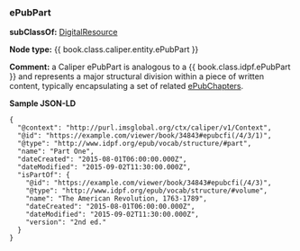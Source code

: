 ### ePubPart

__subClassOf:__ [DigitalResource](./digitalresource.md)

__Node type:__ {{ book.class.caliper.entity.ePubPart }}

__Comment:__ a Caliper ePubPart is analogous to a {{ book.class.idpf.ePubPart }} and represents a major structural division within a piece of written content, typically encapsulating a set of related [ePubChapters](./epubchapter.md).

__Sample JSON-LD__

```JSONLD
{
  "@context": "http://purl.imsglobal.org/ctx/caliper/v1/Context",
  "@id": "https://example.com/viewer/book/34843#epubcfi(/4/3/1)",
  "@type": "http://www.idpf.org/epub/vocab/structure/#part",
  "name": "Part One",
  "dateCreated": "2015-08-01T06:00:00.000Z",
  "dateModified": "2015-09-02T11:30:00.000Z",
  "isPartOf": {
    "@id": "https://example.com/viewer/book/34843#epubcfi(/4/3)",
    "@type": "http://www.idpf.org/epub/vocab/structure/#volume",
    "name": "The American Revolution, 1763-1789",
    "dateCreated": "2015-08-01T06:00:00.000Z",
    "dateModified": "2015-09-02T11:30:00.000Z",
    "version": "2nd ed."
  }
}
```